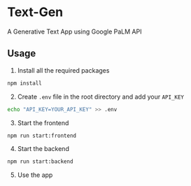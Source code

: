# Text-Gen

A Generative Text App using Google PaLM API

## Usage

1. Install all the required packages

```bash
npm install
```

2. Create `.env` file in the root directory and add your `API_KEY`
```bash
echo "API_KEY=YOUR_API_KEY" >> .env
```

3. Start the frontend
```bash
npm run start:frontend
```

4. Start the backend
```bash
npm run start:backend
```

5. Use the app
